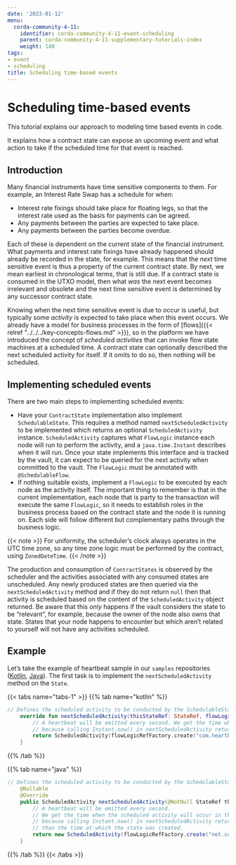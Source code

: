 ```yaml
---
date: '2023-01-12'
menu:
  corda-community-4-11:
    identifier: corda-community-4-11-event-scheduling
    parent: corda-community-4-11-supplementary-tutorials-index
    weight: 140
tags:
- event
- scheduling
title: Scheduling time-based events
---
```





# Scheduling time-based events

This tutorial explains our approach to modeling time based events in code.

It explains how a contract state can expose an upcoming event and what action to take if the scheduled time for that event is reached.


## Introduction

Many financial instruments have time sensitive components to them.  For example, an Interest Rate Swap has a schedule
for when:


* Interest rate fixings should take place for floating legs, so that the interest rate used as the basis for payments
can be agreed.
* Any payments between the parties are expected to take place.
* Any payments between the parties become overdue.

Each of these is dependent on the current state of the financial instrument. What payments and interest rate fixings
have already happened should already be recorded in the state, for example. This means that the *next* time sensitive
event is thus a property of the current contract state. By next, we mean earliest in chronological terms, that is still
due.  If a contract state is consumed in the UTXO model, then what *was* the next event becomes irrelevant and obsolete
and the next time sensitive event is determined by any successor contract state.

Knowing when the next time sensitive event is due to occur is useful, but typically some *activity* is expected to take
place when this event occurs. We already have a model for business processes in the form of [flows]({{< relref "../../../key-concepts-flows.md" >}}),
so in the platform we have introduced the concept of *scheduled activities* that can invoke flow state machines
at a scheduled time. A contract state can optionally described the next scheduled activity for itself. If it omits
to do so, then nothing will be scheduled.


## Implementing scheduled events

There are two main steps to implementing scheduled events:

* Have your `ContractState` implementation also implement `SchedulableState`.  This requires a method named
`nextScheduledActivity` to be implemented which returns an optional `ScheduledActivity` instance.
`ScheduledActivity` captures what `FlowLogic` instance each node will run to perform the activity, and a `java.time.Instant` describes when it will run.
Once your state implements this interface and is tracked by the
vault, it can expect to be queried for the next activity when committed to the vault. The `FlowLogic` must be
annotated with `@SchedulableFlow`.
* If nothing suitable exists, implement a `FlowLogic` to be executed by each node as the activity itself.
The important thing to remember is that in the current implementation, each node that is party to the transaction
will execute the same `FlowLogic`, so it needs to establish roles in the business process based on the contract
state and the node it is running on. Each side will follow different but complementary paths through the business logic.

{{< note >}}
For uniformity, the scheduler’s clock always operates in the UTC time zone, so any time zone logic must be
performed by the contract, using `ZonedDateTime`.
{{< /note >}}

The production and consumption of `ContractStates` is observed by the scheduler and the activities associated with
any consumed states are unscheduled. Any newly produced states are then queried via the `nextScheduledActivity`
method and if they do not return `null` then that activity is scheduled based on the content of the
`ScheduledActivity` object returned. Be aware that this *only* happens if the vault considers the state to be
“relevant”, for example, because the owner of the node also owns that state. States that your node happens to
encounter but which aren’t related to yourself will not have any activities scheduled.


## Example

Let’s take the example of heartbeat sample in our `samples` repositories ([Kotlin](https://github.com/corda/samples-kotlin/tree/master/Features/schedulableState-heartbeat), [Java](https://github.com/corda/samples-java/tree/master/Features/schedulablestate-heartbeat)). The first task is to implement the
`nextScheduledActivity` method on the `State`.

{{< tabs name="tabs-1" >}}
{{% tab name="kotlin" %}}
```kotlin
// Defines the scheduled activity to be conducted by the SchedulableState.
    override fun nextScheduledActivity(thisStateRef: StateRef, flowLogicRefFactory: FlowLogicRefFactory): ScheduledActivity? {
        // A heartbeat will be emitted every second. We get the time when the scheduled activity will occur in the constructor rather than in this method. This is
        // because calling Instant.now() in nextScheduledActivity returns the time at which the function is called, rather than the time at which the state was created.
        return ScheduledActivity(flowLogicRefFactory.create("com.heartbeat.flows.HeartbeatFlow", thisStateRef), nextActivityTime)
    }

```
{{% /tab %}}

{{% tab name="java" %}}
```java
// Defines the scheduled activity to be conducted by the SchedulableState.
    @Nullable
    @Override
    public ScheduledActivity nextScheduledActivity(@NotNull StateRef thisStateRef, @NotNull FlowLogicRefFactory flowLogicRefFactory) {
        // A heartbeat will be emitted every second.
        // We get the time when the scheduled activity will occur in the constructor rather than in this method. This is
        // because calling Instant.now() in nextScheduledActivity returns the time at which the function is called, rather
        // than the time at which the state was created.
        return new ScheduledActivity(flowLogicRefFactory.create("net.corda.samples.heartbeat.flows.HeartbeatFlow", thisStateRef), nextActivityTime);
    }

```
{{% /tab %}}
{{< /tabs >}}
